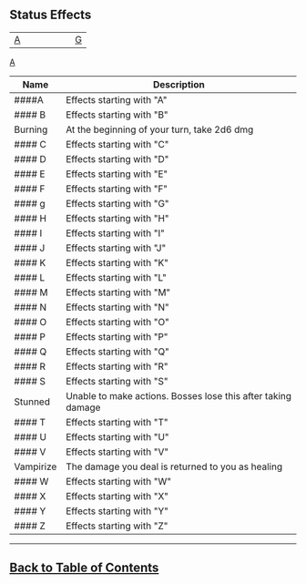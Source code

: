 ##  Status Effects

|   |   |   |   |   |   |   |
|---|---|---|---|---|---|---|
|[A](#A)   |   |   |   |   |   |[G](#G)   |

[A](#A)

<!---|Effect   | Effect description   |-->

|   Name   |   Description              |
|----------|----------------------------|
|####<a name="A">A</a>    |Effects starting with "A"   |
|#### B    |Effects starting with "B"   |
|Burning   |At the beginning of your turn, take 2d6 dmg   |
|#### C    |Effects starting with "C"   |
|#### D    |Effects starting with "D"   |
|#### E    |Effects starting with "E"   |
|#### F    |Effects starting with "F"   |
|#### <a id="G">g</a>    |Effects starting with "G"   |
|#### H    |Effects starting with "H"   |
|#### I    |Effects starting with "I"   |
|#### J    |Effects starting with "J"   |
|#### K    |Effects starting with "K"   |
|#### L    |Effects starting with "L"   |
|#### M    |Effects starting with "M"   |
|#### N    |Effects starting with "N"   |
|#### O    |Effects starting with "O"   |
|#### P    |Effects starting with "P"   |
|#### Q    |Effects starting with "Q"   |
|#### R    |Effects starting with "R"   |
|#### S    |Effects starting with "S"   |
|Stunned   |Unable to make actions. Bosses lose this after taking damage   |
|#### T    |Effects starting with "T"   |
|#### U    |Effects starting with "U"   |
|#### V    |Effects starting with "V"   |
|Vampirize   |The damage you deal is returned to you as healing   |
|#### W    |Effects starting with "W"   |
|#### X    |Effects starting with "X"   |
|#### Y    |Effects starting with "Y"   |
|#### Z    |Effects starting with "Z"   |


<!---|Effect   | Effect description   |-->
---
##  [Back to Table of Contents](../TableOfContents.md)